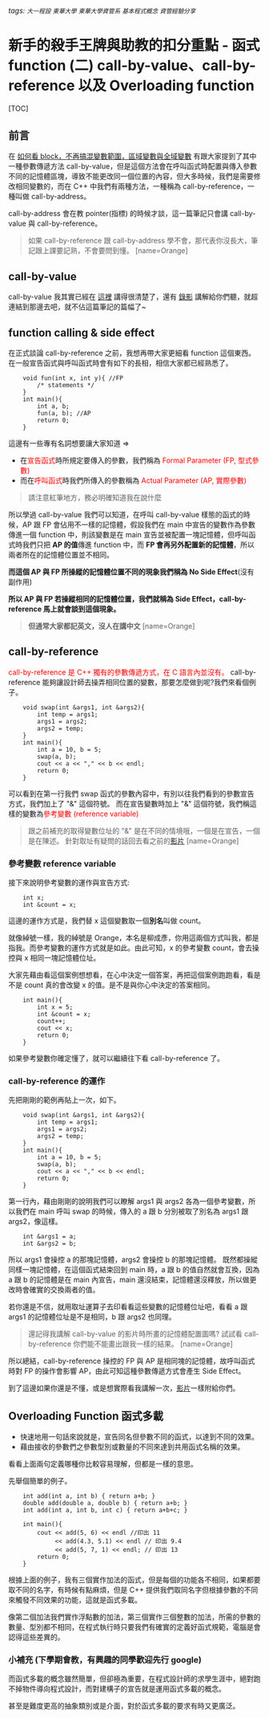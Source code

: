 ###### tags: `大一程設` `東華大學` `東華大學資管系` `基本程式概念` `資管經驗分享`

新手的殺手王牌與助教的扣分重點 - 函式function (二) call-by-value、call-by-reference 以及 Overloading function
===

[TOC]

## 前言
在 [如何看 block，不再搞混變數範圍，區域變數與全域變數](https://hackmd.io/@ndhu-programming-2021/BJl6mtWEK) 有跟大家提到了其中一種參數傳遞方法 call-by-value，但是這個方法會在呼叫函式時配置與傳入參數不同的記憶體區塊，導致不能更改同一個位置的內容，但大多時候，我們是需要修改相同變數的，而在 C++ 中我們有兩種方法，一種稱為 call-by-reference，一種叫做 call-by-address。

call-by-address 會在教 pointer(指標) 的時候才談，這一篇筆記只會講 call-by-value 與 call-by-reference。

> 如果 call-by-reference 跟 call-by-address 學不會，那代表你沒長大，筆記跟上課要記熟，不會要問到懂。
> [name=Orange]

## call-by-value
call-by-value 我其實已經在 [這裡](https://hackmd.io/@ndhu-programming-2021/BJl6mtWEK) 講得很清楚了，還有 [錄影](https://www.youtube.com/watch?v=8o2w_Ikx6kc) 講解給你們聽，就超連結到那邊去吧，就不佔這篇筆記的篇幅了~

## function calling & side effect
在正式談論 call-by-reference 之前，我想再帶大家更細看 function 這個東西。
在一般宣告函式與呼叫函式時會有如下的長相，相信大家都已經熟悉了。
```cpp=
    void fun(int x, int y){ //FP
        /* statements */
    }
    int main(){
        int a, b;
        fun(a, b); //AP
        return 0;
    }
```

這邊有一些專有名詞想要讓大家知道 =>
* 在<span style="color:red">宣告函式</span>時所規定要傳入的參數，我們稱為 <span style="color:red">Formal Parameter (FP, 型式參數)</span>
* 而在<span style="color:red">呼叫函式</span>時我們所傳入的參數稱為<span style="color:red"> Actual Parameter (AP, 實際參數)</span>
> 請注意紅筆地方，務必明確知道我在說什麼

所以學過 call-by-value 我們可以知道，在呼叫 call-by-value 樣態的函式的時候，AP 跟 FP 會佔用不一樣的記憶體，假設我們在 main 中宣告的變數作為參數傳進一個 function 中，則該變數是在 main 宣告並被配置一塊記憶體，但呼叫函式時我們只把 **AP 的值**傳進 function 中，而 **FP 會再另外配置新的記憶體**，所以兩者所在的記憶體位置並不相同。

**而這個 AP 與 FP 所操縱的記憶體位置不同的現象我們稱為 No Side Effect**(沒有副作用)

**所以 AP 與 FP 若操縱相同的記憶體位置，我們就稱為 Side Effect，call-by-reference 馬上就會談到這個現象。**

> **但通常大家都記英文，沒人在講中文**
> [name=Orange]

## call-by-reference
<span style="color:red">call-by-reference 是 C++ 獨有的參數傳遞方式，在 C 語言內並沒有。</span>
call-by-reference 能夠讓設計師去操弄相同位置的變數，那要怎麼做到呢?我們來看個例子。
```cpp=
    void swap(int &args1, int &args2){
        int temp = args1;
        args1 = args2;
        args2 = temp;
    }
    int main(){
        int a = 10, b = 5;
        swap(a, b);
        cout << a << "," << b << endl;
        return 0;
    }
```

可以看到在第一行我們 swap 函式的參數內容中，有別以往我們看到的參數宣告方式，我們加上了 "&" 這個符號。
而在宣告變數時加上 "&" 這個符號，我們稱這樣的變數為<span style="color:red">參考變數 (reference variable)</span>

> 跟之前補充的取得變數位址的 "&" 是在不同的情境哦，一個是在宣告，一個是在陳述。
> 針對取址有疑問的話回去看之前的[影片](https://www.youtube.com/watch?v=8o2w_Ikx6kc)
> [name=Orange]

### 參考變數 reference variable
接下來說明參考變數的運作與宣告方式:
```cpp=
    int x;
    int &count = x;
```
這邊的運作方式是，我們替 x 這個變數取一個**別名**叫做 count。

就像綽號一樣，我的綽號是 Orange，本名是柳成彥，你用這兩個方式叫我，都是指我。而參考變數的運作方式就是如此。由此可知，x 的參考變數 count，會去操控與 x 相同一塊記憶體位址。

大家先藉由看這個案例想想看，在心中決定一個答案，再把這個案例跑跑看，看是不是 count 真的會改變 x 的值。是不是與你心中決定的答案相同。

```cpp=
    int main(){
        int x = 5;
        int &count = x;
        count++;
        cout << x;
        return 0;
    }
```

如果參考變數你確定懂了，就可以繼續往下看 call-by-reference 了。

### call-by-reference 的運作
先把剛剛的範例再貼上一次，如下。
```cpp=
    void swap(int &args1, int &args2){
        int temp = args1;
        args1 = args2;
        args2 = temp;
    }
    int main(){
        int a = 10, b = 5;
        swap(a, b);
        cout << a << "," << b << endl;
        return 0;
    }
```

第一行內，藉由剛剛的說明我們可以瞭解 args1 與 args2 各為一個參考變數，所以我們在 main 呼叫 swap 的時候，傳入的 a 跟 b 分別被取了別名為 args1 跟 args2，像這樣。

```cpp=
    int &args1 = a;
    int &args2 = b;
```

所以 args1 會操控 a 的那塊記憶體，args2 會操控 b 的那塊記憶體。
既然都操縱同樣一塊記憶體，在這個函式結束回到 main 時，a 跟 b 的值自然就會互換，因為 a 跟 b 的記憶體是在 main 內宣告，main 還沒結束，記憶體還沒釋放，所以做更改時會確實的交換兩者的值。

若你還是不信，就用取址運算子去印看看這些變數的記憶體位址吧，看看 a 跟 args1 的記憶體位址是不是相同，b 跟 args2 也同理。

> 還記得我講解 call-by-value 的影片時所畫的記憶體配置圖嗎?
> 試試看 call-by-reference 你們能不能畫出跟我一樣的結果。
> [name=Orange]

所以總結，call-by-reference 操控的 FP 與 AP 是相同塊的記憶體，故呼叫函式時對 FP 的操作會影響 AP，由此可知這種參數傳遞方式會產生 Side Effect。

到了這邊如果你還是不懂，或是想實際看我講解一次，[影片]()一樣附給你們。

## Overloading Function 函式多載
* 快速地用一句話來說就是，宣告同名但參數不同的函式，以達到不同的效果。
* 藉由接收的參數們之參數型別或數量的不同來達到共用函式名稱的效果。

看看上面兩句定義哪種你比較容易理解，但都是一樣的意思。

先舉個簡單的例子。
```cpp=
    int add(int a, int b) { return a+b; }
    double add(double a, double b) { return a+b; }
    int add(int a, int b, int c) { return a+b+c; }
    
    int main(){
        cout << add(5, 6) << endl //印出 11
             << add(4.3, 5.1) << endl // 印出 9.4
             << add(5, 7, 1) << endl; // 印出 13
        return 0;
    }
```
根據上面的例子，我有三個實作加法的函式，但是每個的功能各不相同，如果都要取不同的名字，有時候有點麻煩，但是 C++ 提供我們取同名字但根據參數的不同來觸發不同效果的功能，這就是函式多載。

像第二個加法我們實作浮點數的加法，第三個實作三個整數的加法，所需的參數的數量、型別都不相同，在程式執行時只要我們有確實的定義好函式規範，電腦是會認得這些差異的。

### 小補充 (下學期會教，有興趣的同學歡迎先行 google)
而函式多載的概念雖然簡單，但卻極為重要，在程式設計師的求學生涯中，絕對跑不掉物件導向程式設計，而對建構子的宣告就是運用函式多載的概念。

甚至是難度更高的抽象類別或是介面，對於函式多載的要求有時又更廣泛。

